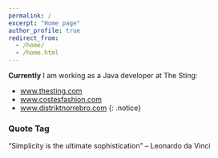 ```yaml
---
permalink: /
excerpt: "Home page"
author_profile: true
redirect_from: 
  - /home/
  - /home.html
---
```


**Currently** I am working as a Java developer at The Sting:
- www.thesting.com
- www.costesfashion.com
- www.distriktnorrebro.com
{: .notice}

### Quote Tag

<q>Simplicity is the ultimate sophistication</q> &#8211; Leonardo da Vinci
